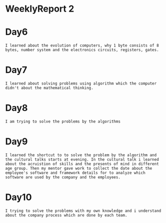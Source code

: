 # WeeklyReport 2

# Day6

	I learned about the evolution of computers, why 1 byte consists of 8 bytes, number system and the electronics circuits, registers, gates.

# Day7

	I learned about solving problems using algorithm which the computer didn't about the mathematical thinking.

# Day8

	I am trying to solve the problems by the algorithms

# Day9

	I learned the shortcut to to solve the problem by the algorithm and the cultural talks starts at evening. In the cultural talk i learned about the acruistion of skills and the presents of mind in different age group. Then my mentor gave work to collect the date about the employee's software and framework details for to analyze which software are used by the company and the employees.

# Day10

	I trying to solve the problems with my own knowledge and i understand about the company process which are done by each team.
